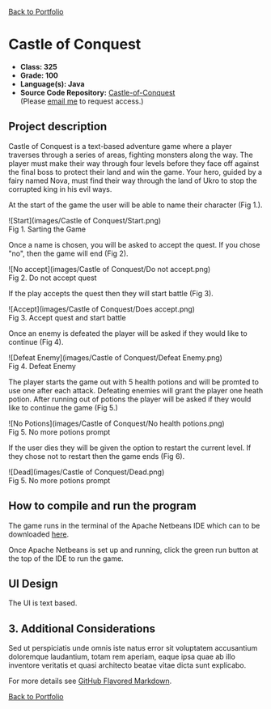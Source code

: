 [Back to Portfolio](./)

Castle of Conquest
===============

-   **Class: 325** 
-   **Grade: 100** 
-   **Language(s): Java** 
-   **Source Code Repository:** [Castle-of-Conquest](https://github.com/JamesCalebWay/Castle-of-Conquest)  
    (Please [email me](mailto:jcway@csustudent.net?subject=GitHub%20Access) to request access.)

## Project description

Castle of Conquest is a text-based adventure game where a player traverses through a series of areas, fighting monsters along the way. The player must make their way through four levels before they face off against the final boss to protect their land and win the game. Your hero, guided by a fairy named Nova, must find their way through the land of Ukro to stop the corrupted king in his evil ways.

At the start of the game the user will be able to name their character (Fig 1.).

![Start](images/Castle of Conquest/Start.png)  
Fig 1. Sarting the Game

Once a name is chosen, you will be asked to accept the quest. If you chose "no", then the game will end (Fig 2).

![No accept](images/Castle of Conquest/Do not accept.png)  
Fig 2. Do not accept quest

If the play accepts the quest then they will start battle (Fig 3).

![Accept](images/Castle of Conquest/Does accept.png)  
Fig 3. Accept quest and start battle

Once an enemy is defeated the player will be asked if they would like to continue (Fig 4).

![Defeat Enemy](images/Castle of Conquest/Defeat Enemy.png)  
Fig 4. Defeat Enemy

The player starts the game out with 5 health potions and will be promted to use one after each attack. Defeating enemies will grant the player one heath potion. After running out of potions the player will be asked if they would like to continue the game (Fig 5.)

![No Potions](images/Castle of Conquest/No health potions.png)  
Fig 5. No more potions prompt

If the user dies they will be given the option to restart the current level. If they chose not to restart then the game ends (Fig 6).

![Dead](images/Castle of Conquest/Dead.png)  
Fig 5. No more potions prompt

## How to compile and run the program

The game runs in the terminal of the Apache Netbeans IDE which can to be downloaded [here](https://netbeans.apache.org/download/index.html).

Once Apache Netbeans is set up and running, click the green run button at the top of the IDE to run the game.

## UI Design

The UI is text based.

## 3. Additional Considerations

Sed ut perspiciatis unde omnis iste natus error sit voluptatem accusantium doloremque laudantium, totam rem aperiam, eaque ipsa quae ab illo inventore veritatis et quasi architecto beatae vitae dicta sunt explicabo. 

For more details see [GitHub Flavored Markdown](https://guides.github.com/features/mastering-markdown/).

[Back to Portfolio](./)
